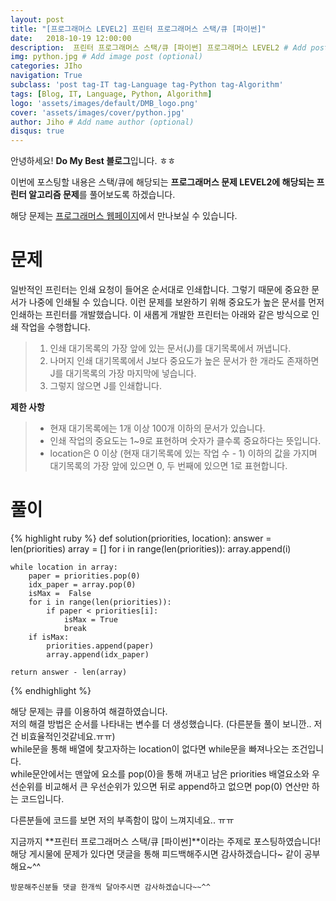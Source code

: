 ```yaml
---
layout: post
title: "[프로그래머스 LEVEL2] 프린터 프로그래머스 스택/큐 [파이썬]"
date:   2018-10-19 12:00:00
description:  프린터 프로그래머스 스택/큐 [파이썬] 프로그래머스 LEVEL2 # Add post description (optional)
img: python.jpg # Add image post (optional)
categories: JIho
navigation: True
subclass: 'post tag-IT tag-Language tag-Python tag-Algorithm'
tags: [Blog, IT, Language, Python, Algorithm]
logo: 'assets/images/default/DMB_logo.png'
cover: 'assets/images/cover/python.jpg'
author: Jiho # Add name author (optional)
disqus: true
---
```


안녕하세요! **Do My Best 블로그**입니다. ㅎㅎ  

이번에 포스팅할 내용은 스택/큐에 해당되는 **프로그래머스 문제 LEVEL2에 해당되는 프린터 알고리즘 문제**를 풀어보도록 하겠습니다.

해당 문제는 [프로그래머스 웹페이지][programmers-printer]에서 만나보실 수 있습니다.

# 문제
일반적인 프린터는 인쇄 요청이 들어온 순서대로 인쇄합니다. 그렇기 때문에 중요한 문서가 나중에 인쇄될 수 있습니다. 이런 문제를 보완하기 위해 중요도가 높은 문서를 먼저 인쇄하는 프린터를 개발했습니다. 이 새롭게 개발한 프린터는 아래와 같은 방식으로 인쇄 작업을 수행합니다.
>1. 인쇄 대기목록의 가장 앞에 있는 문서(J)를 대기목록에서 꺼냅니다.
>2. 나머지 인쇄 대기목록에서 J보다 중요도가 높은 문서가 한 개라도 존재하면 J를 대기목록의 가장 마지막에 넣습니다.
>3. 그렇지 않으면 J를 인쇄합니다.

**제한 사항**
>* 현재 대기목록에는 1개 이상 100개 이하의 문서가 있습니다.
>* 인쇄 작업의 중요도는 1~9로 표현하며 숫자가 클수록 중요하다는 뜻입니다.
>* location은 0 이상 (현재 대기목록에 있는 작업 수 - 1) 이하의 값을 가지며 대기목록의 가장 앞에 있으면 0, 두 번째에 있으면 1로 표현합니다.
  
# 풀이
{% highlight ruby %}
def solution(priorities, location):
    answer = len(priorities)
    array = []
    for i in range(len(priorities)):
        array.append(i)

    while location in array:
        paper = priorities.pop(0)
        idx_paper = array.pop(0)
        isMax =  False
        for i in range(len(priorities)):
            if paper < priorities[i]:
                isMax = True
                break
        if isMax:
            priorities.append(paper)
            array.append(idx_paper)

    return answer - len(array)
{% endhighlight %}   

해당 문제는 큐를 이용하여 해결하였습니다.   
저의 해결 방법은 순서를 나타내는 변수를 더 생성했습니다. (다른분들 풀이 보니깐.. 저건 비효율적인것같네요.ㅠㅠ)  
while문을 통해 배열에 찾고자하는 location이 없다면 while문을 빠져나오는 조건입니다.   
while문안에서는 맨앞에 요소를 pop(0)을 통해 꺼내고 남은 priorities 배열요소와 우선순위를 비교해서 큰 우선순위가 있으면 뒤로 append하고 없으면 pop(0) 연산만 하는 코드입니다.

다른분들에 코드를 보면 저의 부족함이 많이 느껴지네요.. ㅠㅠ

지금까지 **프린터 프로그래머스 스택/큐 [파이썬]**이라는 주제로 포스팅하였습니다!    
해당 게시물에 문제가 있다면 댓글을 통해 피드백해주시면 감사하겠습니다~ 같이 공부해요~^^

`방문해주신분들 댓글 한개씩 달아주시면 감사하겠습니다~~^^`  

[programmers-printer]:https://programmers.co.kr/learn/courses/30/lessons/42587
